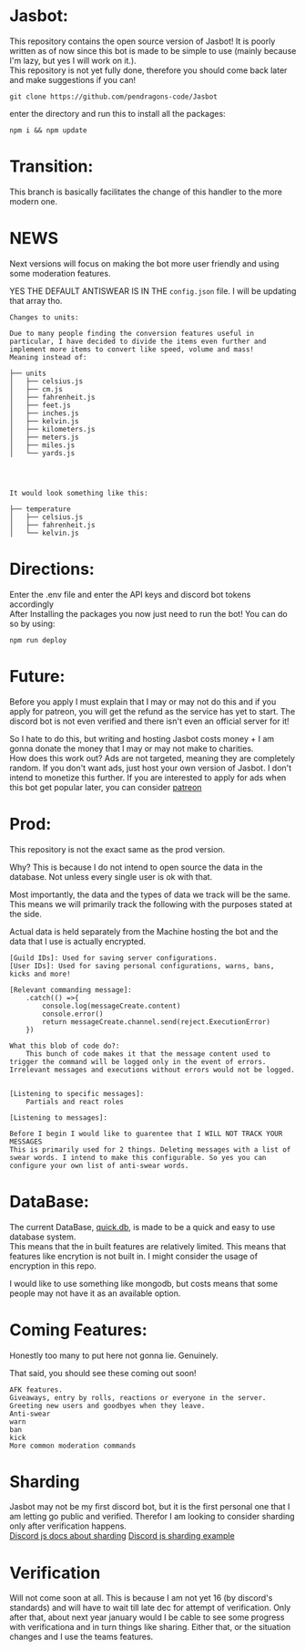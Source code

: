 # Jasbot:

This repository contains the open source version of Jasbot! It is poorly written as of now since this bot is made to be simple to use (mainly because I'm lazy, but yes I will work on it.).		
This repository is not yet fully done, therefore you should come back later and make suggestions if you can!		

```
git clone https://github.com/pendragons-code/Jasbot
```
enter the directory and run this to install all the packages:		
```
npm i && npm update
```

# Transition:
This branch is basically facilitates the change of this handler to the more modern one.

# NEWS
Next versions will focus on making the bot more user friendly and using some moderation features.

YES THE DEFAULT ANTISWEAR IS IN THE `config.json` file. I will be updating that array tho.
```
Changes to units:

Due to many people finding the conversion features useful in particular, I have decided to divide the items even further and implement more items to convert like speed, volume and mass!
Meaning instead of:

├── units
│   ├── celsius.js
│   ├── cm.js
│   ├── fahrenheit.js
│   ├── feet.js
│   ├── inches.js
│   ├── kelvin.js
│   ├── kilometers.js
│   ├── meters.js
│   ├── miles.js
│   └── yards.js




It would look something like this:

├── temperature
│   ├── celsius.js
│   ├── fahrenheit.js
│   └── kelvin.js
```





# Directions:
Enter the .env file and enter the API keys and discord bot tokens accordingly				
After Installing the packages you now just need to run the bot! You can do so by using:			
```
npm run deploy
```

# Future:
Before you apply I must explain that I may or may not do this and if you apply for patreon, you will get the refund as the service has yet to start. The discord bot is not even verified and there isn't even an official server for it!

So I hate to do this, but writing and hosting Jasbot costs money + I am gonna donate the money that I may or may not make to charities.		
How does this work out? Ads are not targeted, meaning they are completely random. If you don't want ads, just host your own version of Jasbot. I don't intend to monetize this further. If you are interested to apply for ads when this bot get popular later, you can consider [patreon](https://www.patreon.com/Pendragonscode/membership)

# Prod:
This repository is not the exact same as the prod version.				

Why? This is because I do not intend to open source the data in the database. Not unless every single user is ok with that.					

Most importantly, the data and the types of data we track will be the same. This means we will primarily track the following with the purposes stated at the side.				

Actual data is held separately from the Machine hosting the bot and the data that I use is actually encrypted.					
```
[Guild IDs]: Used for saving server configurations.
[User IDs]: Used for saving personal configurations, warns, bans, kicks and more!

[Relevant commanding message]: 
	.catch(() =>{
		console.log(messageCreate.content)
		console.error()
		return messageCreate.channel.send(reject.ExecutionError)
	})

What this blob of code do?:
	This bunch of code makes it that the message content used to trigger the command will be logged only in the event of errors. Irrelevant messages and executions without errors would not be logged.


[Listening to specific messages]:
	Partials and react roles

[Listening to messages]:

Before I begin I would like to guarentee that I WILL NOT TRACK YOUR MESSAGES
This is primarily used for 2 things. Deleting messages with a list of swear words. I intend to make this configurable. So yes you can configure your own list of anti-swear words.
```

# DataBase:
The current DataBase, [quick.db](https://github.com/plexidev/quick.db/issues/250), is made to be a quick and easy to use database system.				
This means that the in built features are relatively limited. This means that features like encrytion is not built in. I might consider the usage of encryption in this repo.				

I would like to use something like mongodb, but costs means that some people may not have it as an available option.			

# Coming Features:
Honestly too many to put here not gonna lie. Genuinely.					

That said, you should see these coming out soon!			

```
AFK features.
Giveaways, entry by rolls, reactions or everyone in the server.
Greeting new users and goodbyes when they leave.
Anti-swear
warn
ban
kick
More common moderation commands
```

# Sharding
Jasbot may not be my first discord bot, but it is the first personal one that I am letting go public and verified. Therefor I am looking to consider sharding only after verification happens.		
[Discord js docs about sharding](https://discordjs.guide/sharding/#when-to-shard)
[Discord js sharding example](https://github.com/discordjs/guide/tree/main/code-samples/sharding/getting-started)

# Verification
Will not come soon at all. This is because I am not yet 16 (by discord's standards) and will have to wait till late dec for attempt of verification.
Only after that, about next year january would I be cable to see some progress with verificationa and in turn things like sharing. Either that, or the situation changes and I use the teams features.

